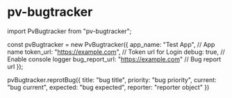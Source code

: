 # pv-bugtracker

import PvBugtracker from "pv-bugtracker";

const pvBugtracker = new PvBugtracker({
    app_name: "Test App",                           // App name
    token_url: "https://example.com",                // Token url for Login 
    debug: true,                                    // Enable console logger
    bug_report_url: "https://example.com"           // Bug report url 
});


pvBugtracker.reprotBug({
    title: "bug title",
    priority: "bug priority",
    current: "bug current",
    expected: "bug expected",
    reporter: "reporter object"
})